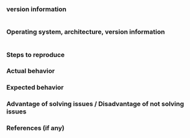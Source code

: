 ### <no value> version information

```

```

### Operating system, architecture, version information

```

```

### Steps to reproduce

### Actual behavior

### Expected behavior

### Advantage of solving issues / Disadvantage of not solving issues

### References (if any)

